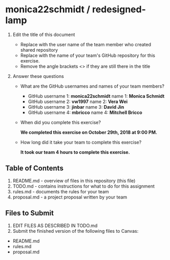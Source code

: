 # monica22schmidt / redesigned-lamp

1. Edit the title of this document
   * Replace <UserName> with the user name of the team member who created shared repository
   * Replace <GitHubRepositoryName> with the name of your team's GitHub repository for this exercise.
   * Remove the angle brackets <> if they are still there in the title

2. Answer these questions
   * What are the GitHub usernames and names of your team members?
       * GitHub username 1: **monica22schmidt**      name 1: **Monica Schmidt** 
       * GitHub username 2: **vw1997**           name 2: **Vera Wei** 
       * GitHub username 3: **jinbar**          name 3: **David Jin** 
       * GitHub username 4: **mbricco**      name 4: **Mitchell Bricco** 
     
   * When did you complete this exercise? </br>
     
     **We completed this exercise on October 29th, 2018 at 9:00 PM.**
     
   * How long did it take your team to complete this exercise? 
    
     **It took our team 4 hours to complete this exercise.**

## Table of Contents

1. README.md - overview of files in this repository (this file)
2. TODO.md - contains instructions for what to do for this assignment
3. rules.md - documents the rules for your team
4. proposal.md - a project proposal written by your team

## Files to Submit

1. EDIT FILES AS DESCRIBED IN TODO.md
2. Submit the finished version of the following files to Canvas:

* README.md
* rules.md
* proposal.md
